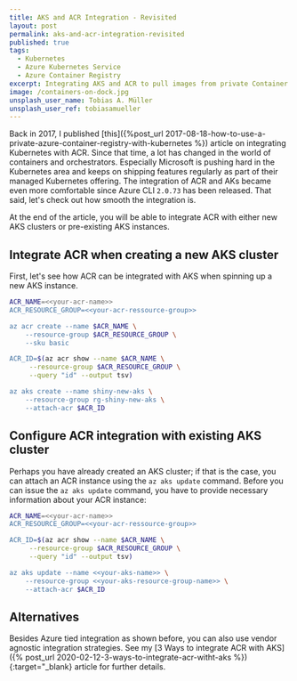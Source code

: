 ```yaml
---
title: AKS and ACR Integration - Revisited
layout: post
permalink: aks-and-acr-integration-revisited
published: true
tags: 
  - Kubernetes
  - Azure Kubernetes Service
  - Azure Container Registry
excerpt: Integrating AKS and ACR to pull images from private Container Registries became easier with recent Azure CLI 2.0 releases. Check out how easy you can connect both excellent services.
image: /containers-on-dock.jpg
unsplash_user_name: Tobias A. Müller
unsplash_user_ref: tobiasamueller
---
```


Back in 2017, I published [this]({%post_url 2017-08-18-how-to-use-a-private-azure-container-registry-with-kubernetes %}) article on integrating Kubernetes with ACR. Since that time, a lot has changed in the world of containers and orchestrators. Especially Microsoft is pushing hard in the Kubernetes area and keeps on shipping features regularly as part of their managed Kubernetes offering. The integration of ACR and AKs became even more comfortable since Azure CLI `2.0.73` has been released. That said, let's check out how smooth the integration is.

At the end of the article, you will be able to integrate ACR with either new AKS clusters or pre-existing AKS instances.

## Integrate ACR when creating a new AKS cluster

First, let's see how ACR can be integrated with AKS when spinning up a new AKS instance.

```bash
ACR_NAME=<<your-acr-name>>
ACR_RESOURCE_GROUP=<<your-acr-ressource-group>>

az acr create --name $ACR_NAME \
    --resource-group $ACR_RESOURCE_GROUP \
    --sku basic

ACR_ID=$(az acr show --name $ACR_NAME \
     --resource-group $ACR_RESOURCE_GROUP \
     --query "id" --output tsv)

az aks create --name shiny-new-aks \
    --resource-group rg-shiny-new-aks \
    --attach-acr $ACR_ID
```

## Configure ACR integration with existing AKS cluster

Perhaps you have already created an AKS cluster; if that is the case, you can attach an ACR instance using the `az aks update` command.  Before you can issue the `az aks update` command, you have to provide necessary information about your ACR instance:

```bash
ACR_NAME=<<your-acr-name>>
ACR_RESOURCE_GROUP=<<your-acr-ressource-group>>

ACR_ID=$(az acr show --name $ACR_NAME \
     --resource-group $ACR_RESOURCE_GROUP \
     --query "id" --output tsv)

az aks update --name <<your-aks-name>> \
    --resource-group <<your-aks-resource-group-name>> \
    --attach-acr $ACR_ID
```

## Alternatives

Besides Azure tied integration as shown before, you can also use vendor agnostic integration strategies. See my [3 Ways to integrate ACR with AKS]({% post_url 2020-02-12-3-ways-to-integrate-acr-witht-aks %}){:target="_blank} article for further details.

